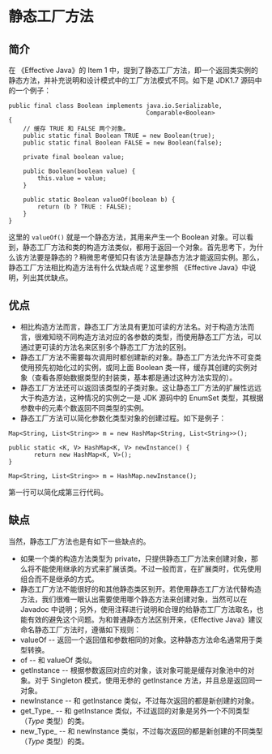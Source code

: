 # 静态工厂方法

## 简介
在 《Effective Java》的 Item 1 中，提到了静态工厂方法，即一个返回类实例的静态方法，并补充说明和设计模式中的工厂方法模式不同。如下是 JDK1.7 源码中的一个例子：

```
public final class Boolean implements java.io.Serializable,
                                      Comparable<Boolean>
{
    // 缓存 TRUE 和 FALSE 两个对象。
    public static final Boolean TRUE = new Boolean(true);
    public static final Boolean FALSE = new Boolean(false);
 
    private final boolean value;

    public Boolean(boolean value) {
        this.value = value;
    }
 
    public static Boolean valueOf(boolean b) {
        return (b ? TRUE : FALSE);
    }
}
```

这里的 `valueOf()` 就是一个静态方法，其用来产生一个 Boolean 对象。可以看到，静态工厂方法和类的构造方法类似，都用于返回一个对象。首先思考下，为什么该方法要是静态的？稍微思考便知只有该方法是静态方法才能返回实例。那么，静态工厂方法相比构造方法有什么优缺点呢？这里参照 《Effective Java》中说明，列出其优缺点。

## 优点
- 相比构造方法而言，静态工厂方法具有更加可读的方法名。对于构造方法而言，很难知晓不同构造方法对应的各参数的类型，而使用静态工厂方法，可以通过更可读的方法名来区别多个静态工厂方法的区别。
- 静态工厂方法不需要每次调用时都创建新的对象。静态工厂方法允许不可变类使用预先初始化过的实例，或同上面 Boolean 类一样，缓存其创建的实例对象（查看各原始数据类型的封装类，基本都是通过这种方法实现的）。
- 静态工厂方法还可以返回该类型的子类对象。这让静态工厂方法的扩展性远远大于构造方法，这种情况的实例之一是 JDK 源码中的 EnumSet 类型，其根据参数中的元素个数返回不同类型的实例。
- 静态工厂方法可以简化参数化类型对象的创建过程。如下是例子：
```
Map<String, List<String>> m = new HashMap<String, List<String>>();

public static <K, V> HashMap<K, V> newInstance() {
       return new HashMap<K, V>();
}

Map<String, List<String>> m = HashMap.newInstance();
```
第一行可以简化成第三行代码。

## 缺点
当然，静态工厂方法也是有如下一些缺点的。	
- 如果一个类的构造方法类型为 private，只提供静态工厂方法来创建对象，那么将不能使用继承的方式来扩展该类。不过一般而言，在扩展类时，优先使用组合而不是继承的方式。
- 静态工厂方法不能很好的和其他静态类区别开。若使用静态工厂方法代替构造方法，我们很难一眼认出需要使用哪个静态方法来创建对象，当然可以在 Javadoc 中说明；另外，使用注释进行说明和合理的给静态工厂方法取名，也能有效的避免这个问题。为和普通静态方法区别开来，《Effective Java》建议命名静态工厂方法时，遵循如下规则：
 - valueOf -- 返回一个返回值和参数相同的对象。这种静态方法命名通常用于类型转换。
 - of -- 和 valueOf 类似。
 - getInstance -- 根据参数返回对应的对象，该对象可能是缓存对象池中的对象。对于 Singleton 模式，使用无参的 getInstance 方法，并且总是返回同一对象。
 - newInstance -- 和 getInstance 类似，不过每次返回的都是新创建的对象。
 - get_Type_ -- 和 getInstance 类似，不过返回的对象是另外一个不同类型（_Type_ 类型）的类。
 - new_Type_ -- 和 newInstance 类似，不过每次返回的都是新创建的不同类型（_Type_ 类型）的类。



 

